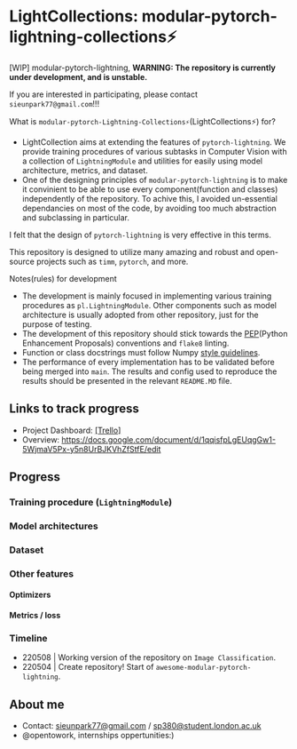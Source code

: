 # LightCollections: modular-pytorch-lightning-collections⚡️
[WIP] modular-pytorch-lightning, **WARNING: The repository is currently under development, and is unstable.**

If you are interested in participating, please contact `sieunpark77@gmail.com`!!!

What is `modular-pytorch-Lightning-Collections⚡️`(LightCollections⚡️) for?
- LightCollection aims at extending the features of `pytorch-lightning`. We provide training procedures of various subtasks in Computer Vision with a collection of `LightningModule` and utilities for easily using model architecture, metrics, and dataset.
- One of the designing principles of `modular-pytorch-lightning` is to make it convinient to be able to use every component(function and classes) independently of the repository. To achive this, I avoided un-essential dependancies on most of the code, by avoiding too much abstraction and subclassing in particular.

I felt that the design of `pytorch-lightning` is very effective in this terms.

This repository is designed to utilize many amazing and robust and open-source projects such as `timm`, `pytorch`, and more.

Notes(rules) for development
- The development is mainly focused in implementing various training procedures as `pl.LightningModule`. Other components such as model architecture is usually adopted from other repository, just for the purpose of testing.
- The development of this repository should stick towards the [PEP](https://peps.python.org/)(Python Enhancement Proposals) conventions and `flake8` linting.
- Function or class docstrings must follow Numpy [style guidelines](https://numpydoc.readthedocs.io/en/latest/format.html).
- The performance of every implementation has to be validated before being merged into `main`. The results and config used to reproduce the results should be presented in the relevant `README.MD` file.

## Links to track progress

- Project Dashboard: [\[Trello\]](https://trello.com/b/AnOjqk1F/awesome-modular-pytorch-lightning-development)
- Overview: <https://docs.google.com/document/d/1qqisfpLgEUqgGw1-5WjmaV5Px-y5n8UrBJKVhZfStfE/edit>

## Progress

### Training procedure (`LightningModule`)

### Model architectures

### Dataset

### Other features

#### Optimizers

#### Metrics / loss

### Timeline

- 220508 | Working version of the repository on `Image Classification`.
- 220504 | Create repository! Start of `awesome-modular-pytorch-lightning`.

## About me

- Contact: sieunpark77@gmail.com / sp380@student.london.ac.uk
- @opentowork, internships oppertunities:)
